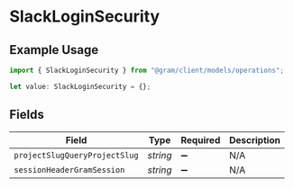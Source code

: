 # SlackLoginSecurity

## Example Usage

```typescript
import { SlackLoginSecurity } from "@gram/client/models/operations";

let value: SlackLoginSecurity = {};
```

## Fields

| Field                         | Type                          | Required                      | Description                   |
| ----------------------------- | ----------------------------- | ----------------------------- | ----------------------------- |
| `projectSlugQueryProjectSlug` | *string*                      | :heavy_minus_sign:            | N/A                           |
| `sessionHeaderGramSession`    | *string*                      | :heavy_minus_sign:            | N/A                           |